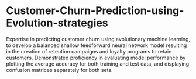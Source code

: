 # Customer-Churn-Prediction-using-Evolution-strategies
Expertise in predicting customer churn using evolutionary machine learning, to develop a balanced shallow feedforward neural network model resulting in the creation of retention campaigns and loyalty programs to retain customers.
Demonstrated proficiency in evaluating model performance by plotting the average accuracy for both training and test data, and displaying confusion matrices separately for both sets.

